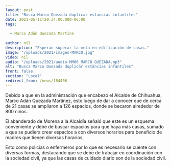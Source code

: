 ```yaml
---
layout: post
title: "Busca Marco Quezada duplicar estancias infantiles"
date: 2021-05-11T20:34:00.000-06:00
tags:
  
  - Marco Adán Quezada Martíne
  
author: nil
description: "Esperan superar la meta en edificación de casas."
image: "/uploads/2021/images-MARCO.jpg"
video: nil
audio: "/uploads/2021/audio-MM06_MARCO_QUEZADA.mp3"
alt: "Busca Marco Quezada duplicar estancias infantiles"
front: false
section: "Local"
redirect_from: /news/184406
---
```


Debido a que en la administración que encabezó el Alcalde de Chihuahua, Marco Adán Quezada Martínez, esto luego de dar a conocer que de cerca de 21 casas se ampliaron a 126 espacios, donde se becaron alrededor de 800 niños.

El abanderado de Morena a la Alcaldía señaló que este es un esquema conveniente y debe de buscar espacios para que haya más casas, sumado a que se pudiera crear espacios a con diversos horarios para beneficio de madres que tienen diversos horarios.

Esto como policías o enfermeros por lo que es necesario se cuente con diversas formas, destacando que se debe de trabajar en coordinación con la sociedad civil, ya que las casas de cuidado diario son de la sociedad civil.
